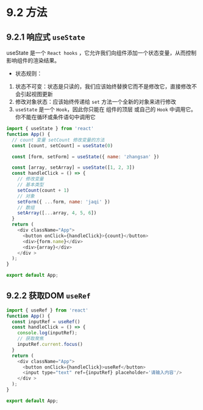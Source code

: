 
# 9.2 方法
## 9.2.1 响应式 `useState`
useState 是一个 `React hooks`  ，它允许我们向组件添加一个状态变量，从而控制影响组件的渲染结果。

* 状态规则：
1. 状态不可变：状态是只读的，我们应该始终替换它而不是修改它，直接修改不会引起视图更新
2. 修改对象状态：应该始终传递给 `set` 方法一个全新的对象来进行修改
3. `useState` 是一个 `Hook`，因此你只能在 组件的顶层 或自己的 `Hook` 中调用它。你不能在循环或条件语句中调用它   

```js
import { useState } from 'react'
function App() {
  // count 变量 setCount 修改变量的方法
  const [count, setCount] = useState(0)

  const [form, setForm] = useState({ name: 'zhangsan' })

  const [array, setArray] = useState([1, 2, 3])
  const handleClick = () => {
    // 修改变量
    // 基本类型
    setCount(count + 1)
    // 对象
    setForm({ ...form, name: 'jaqi' })
    // 数组
    setArray([...array, 4, 5, 6])
  }
  return (
    <div className="App">
      <button onClick={handleClick}>{count}</button>
      <div>{form.name}</div>
      <div>{array}</div>
    </div >
  );
}

export default App;
```

## 9.2.2 获取DOM `useRef`

```js
import { useRef } from 'react'
function App() {
  const inputRef = useRef()
  const handleClick = () => {
    console.log(inputRef);
    // 获取聚焦
    inputRef.current.focus()
  }
  return (
    <div className="App">
      <button onClick={handleClick}>useRef</button>
      <input type="text" ref={inputRef} placeholder='请输入内容'/>
    </div >
  ); 
}

export default App;
```
